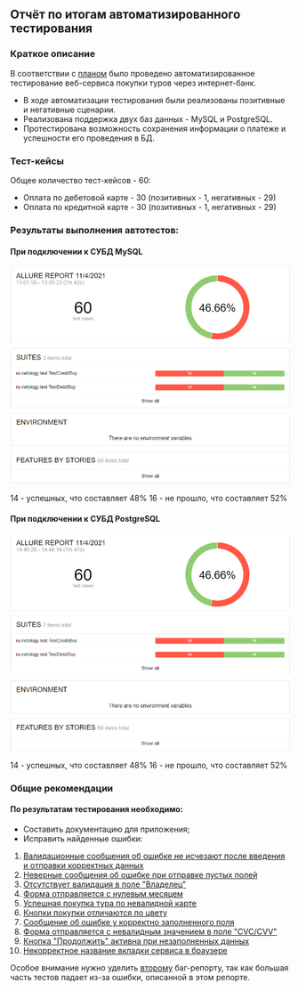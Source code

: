 ## Отчёт по итогам автоматизированного тестирования

### Краткое описание

В соответствии с [планом](https://github.com/MVGIC/QA-Diploma/blob/master/Documentation/Plan.md) было проведено автоматизированное тестирование веб-сервиса покупки туров через интернет-банк.

- В ходе автоматизации тестирования были реализованы позитивные и негативные сценарии.
- Реализована поддержка двух баз данных - MySQL и PostgreSQL.
- Протестирована возможность сохранения информации о платеже и успешности его проведения в БД.

### Тест-кейсы

Общее количество тест-кейсов - 60:

- Оплата по дебетовой карте - 30 (позитивных - 1, негативных - 29)
- Оплата по кредитной карте - 30 (позитивных - 1, негативных - 29)

### Результаты выполнения автотестов:

#### При подключении к СУБД MySQL

![](../Screenshots/AllureMySQL.png)

14 - успешных, что составляет 48%
16 - не прошло, что составляет 52%

#### При подключении к СУБД PostgreSQL

![](../Screenshots/AllurePostgreSQL.png)

14 - успешных, что составляет 48%
16 - не прошло, что составляет 52%

### Общие рекомендации

#### По результатам тестирования необходимо:

- Составить документацию для приложения;
- Исправить найденные ошибки:

1) [Валидационные сообщения об ошибке не исчезают после введения и отправки корректных данных](https://github.com/MVGIC/QA-Diploma/issues/1)
2) [Неверные сообщения об ошибке при отправке пустых полей](https://github.com/MVGIC/QA-Diploma/issues/2)
3) [Отсутствует валидация в поле "Владелец"](https://github.com/MVGIC/QA-Diploma/issues/3)
4) [Форма отправляется с нулевым месяцем](https://github.com/MVGIC/QA-Diploma/issues/4)
5) [Успешная покупка тура по невалидной карте](https://github.com/MVGIC/QA-Diploma/issues/5)
6) [Кнопки покупки отличаются по цвету](https://github.com/MVGIC/QA-Diploma/issues/6)
7) [Сообщение об ошибке у корректно заполненного поля](https://github.com/MVGIC/QA-Diploma/issues/7)
8) [Форма отправляется c невалидным значением в поле "CVC/CVV"](https://github.com/MVGIC/QA-Diploma/issues/8)
9) [Кнопка "Продолжить" активна при незаполненных данных](https://github.com/MVGIC/QA-Diploma/issues/9)
10) [Некорректное название вкладки сервиса в браузере](https://github.com/MVGIC/QA-Diploma/issues/10)

Особое внимание нужно уделить [второму](https://github.com/MVGIC/QA-Diploma/issues/2) баг-репорту, так как большая часть тестов падает из-за ошибки, описанной в этом репорте.
